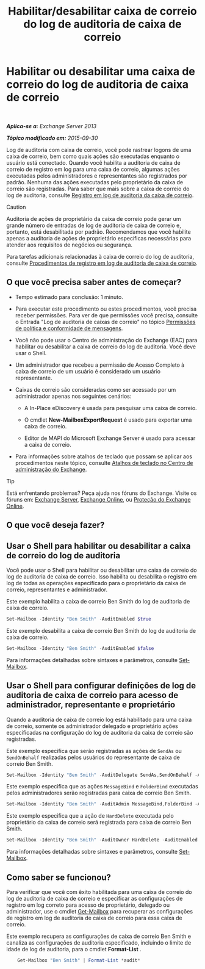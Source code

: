 ﻿---
title: 'Habilitar/desabilitar caixa de correio do log de auditoria de caixa de correio'
TOCTitle: Habilitar ou desabilitar uma caixa de correio do log de auditoria de caixa de correio
ms:assetid: c4bbfd52-6196-49c7-8c31-777fbbee11f2
ms:mtpsurl: https://technet.microsoft.com/pt-br/library/Ff461937(v=EXCHG.150)
ms:contentKeyID: 50486600
ms.date: 05/22/2018
mtps_version: v=EXCHG.150
ms.translationtype: MT
---

# Habilitar ou desabilitar uma caixa de correio do log de auditoria de caixa de correio

 

_**Aplica-se a:** Exchange Server 2013_

_**Tópico modificado em:** 2015-09-30_

Log de auditoria com caixa de correio, você pode rastrear logons de uma caixa de correio, bem como quais ações são executadas enquanto o usuário está conectado. Quando você habilita a auditoria de caixa de correio de registro em log para uma caixa de correio, algumas ações executadas pelos administradores e representantes são registrados por padrão. Nenhuma das ações executadas pelo proprietário da caixa de correio são registradas. Para saber que mais sobre a caixa de correio do log de auditoria, consulte [Registro em log de auditoria da caixa de correio](mailbox-audit-logging-exchange-2013-help.md).


> [!CAUTION]
> Auditoria de ações de proprietário da caixa de correio pode gerar um grande número de entradas de log de auditoria de caixa de correio e, portanto, está desabilitada por padrão. Recomendamos que você habilite apenas a auditoria de ações de proprietário específicas necessárias para atender aos requisitos de negócios ou segurança.



Para tarefas adicionais relacionadas à caixa de correio do log de auditoria, consulte [Procedimentos de registro em log de auditoria de caixa de correio](mailbox-audit-logging-procedures-exchange-2013-help.md).

## O que você precisa saber antes de começar?

  - Tempo estimado para conclusão: 1 minuto.

  - Para executar este procedimento ou estes procedimentos, você precisa receber permissões. Para ver de que permissões você precisa, consulte o Entrada "Log de auditoria de caixas de correio" no tópico [Permissões de política e conformidade de mensagens](messaging-policy-and-compliance-permissions-exchange-2013-help.md).

  - Você não pode usar o Centro de administração do Exchange (EAC) para habilitar ou desabilitar a caixa de correio do log de auditoria. Você deve usar o Shell.

  - Um administrador que recebeu a permissão de Acesso Completo à caixa de correio de um usuário é considerado um usuário representante.

  - Caixas de correio são consideradas como ser acessado por um administrador apenas nos seguintes cenários:
    
      - A In-Place eDiscovery é usada para pesquisar uma caixa de correio.
    
      - O cmdlet **New-MailboxExportRequest** é usado para exportar uma caixa de correio.
    
      - Editor de MAPI do Microsoft Exchange Server é usado para acessar a caixa de correio.

  - Para informações sobre atalhos de teclado que possam se aplicar aos procedimentos neste tópico, consulte [Atalhos de teclado no Centro de administração do Exchange](keyboard-shortcuts-in-the-exchange-admin-center-exchange-online-protection-help.md).


> [!TIP]
> Está enfrentando problemas? Peça ajuda nos fóruns do Exchange. Visite os fóruns em: <A href="https://go.microsoft.com/fwlink/p/?linkid=60612">Exchange Server</A>, <A href="https://go.microsoft.com/fwlink/p/?linkid=267542">Exchange Online</A>, ou <A href="https://go.microsoft.com/fwlink/p/?linkid=285351">Proteção do Exchange Online</A>.



## O que você deseja fazer?

## Usar o Shell para habilitar ou desabilitar a caixa de correio do log de auditoria

Você pode usar o Shell para habilitar ou desabilitar uma caixa de correio do log de auditoria de caixa de correio. Isso habilita ou desabilita o registro em log de todas as operações especificado para o proprietário da caixa de correio, representantes e administrador.

Este exemplo habilita a caixa de correio Ben Smith do log de auditoria de caixa de correio.

```powershell
Set-Mailbox -Identity "Ben Smith" -AuditEnabled $true
```

Este exemplo desabilita a caixa de correio Ben Smith do log de auditoria de caixa de correio.

```powershell
Set-Mailbox -Identity "Ben Smith" -AuditEnabled $false
```

Para informações detalhadas sobre sintaxes e parâmetros, consulte [Set-Mailbox](https://technet.microsoft.com/pt-br/library/bb123981\(v=exchg.150\)).

## Usar o Shell para configurar definições de log de auditoria de caixa de correio para acesso de administrador, representante e proprietário

Quando a auditoria de caixa de correio log está habilitado para uma caixa de correio, somente os administrador delegado e proprietário ações especificadas na configuração do log de auditoria da caixa de correio são registradas.

Este exemplo especifica que serão registradas as ações de `SendAs` ou `SendOnBehalf` realizadas pelos usuários do representante de caixa de correio Ben Smith.

```powershell
Set-Mailbox -Identity "Ben Smith" -AuditDelegate SendAs,SendOnBehalf -AuditEnabled $true
```

Este exemplo especifica que as ações `MessageBind` e `FolderBind` executadas pelos administradores serão registradas para caixa de correio Ben Smith.

```powershell
Set-Mailbox -Identity "Ben Smith" -AuditAdmin MessageBind,FolderBind -AuditEnabled $true
```

Este exemplo especifica que a ação de `HardDelete` executada pelo proprietário da caixa de correio será registrada para caixa de correio Ben Smith.

```powershell
Set-Mailbox -Identity "Ben Smith" -AuditOwner HardDelete -AuditEnabled $true
```

Para informações detalhadas sobre sintaxes e parâmetros, consulte [Set-Mailbox](https://technet.microsoft.com/pt-br/library/bb123981\(v=exchg.150\)).

## Como saber se funcionou?

Para verificar que você com êxito habilitada para uma caixa de correio do log de auditoria de caixa de correio e especificar as configurações de registro em log correto para acesso de proprietário, delegado ou administrador, use o cmdlet [Get-Mailbox](https://technet.microsoft.com/pt-br/library/bb123685\(v=exchg.150\)) para recuperar as configurações de registro em log de auditoria de caixa de correio para essa caixa de correio.

Este exemplo recupera as configurações de caixa de correio Ben Smith e canaliza as configurações de auditoria especificado, incluindo o limite de idade de log de auditoria, para o cmdlet **Format-List** .

```powershell
    Get-Mailbox "Ben Smith" | Format-List *audit*
```
